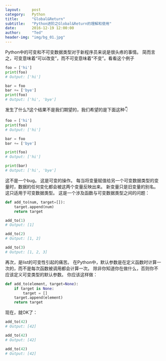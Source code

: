 ```yaml
---
layout:     post
category:   Python
title:      "Global&Return"
subtitle:   "Python进阶之Global&Return的理解和使用"
date:       2016-12-19 12:00:00
author:     "Ted"
header-img: "img/bg_01.jpg"
---
```


Python中的可变和不可变数据类型对于新程序员来说是很头疼的事情。 简而言之，可变意味着“可以改变”，而不可变意味着“不变”。看看这个例子

```python
foo = ['hi']
print(foo)
# Output: ['hi']

bar = foo
bar += ['bye']
print(foo)
# Output: ['hi', 'bye']
```

发生了什么?这个结果不是我们期望的，我们希望的是下面这种👇

```python
foo = ['hi']
print(foo)
# Output: ['hi']

bar = foo
bar += ['bye']

print(foo)
# Output: ['hi']

print(bar)
# Output: ['hi', 'bye']
```

这不是一个bug。 这是可变的操作。 每当将变量赋值给另一个可变数据类型的变量时，数据的任何变化都会被这两个变量反映出来。 新变量只是旧变量的别名。 这只适用于可变数据类型。 这是一个涉及函数与可变数据类型之间的问题：

```python
def add_to(num, target=[]):
    target.append(num)
    return target

add_to(1)
# Output: [1]

add_to(2)
# Output: [1, 2]

add_to(3)
# Output: [1, 2, 3]
```

再次，是list的可变性引起的痛苦。 在Python中，默认参数是在定义函数时计算一次的，而不是每次函数被调用都会计算一次。 除非你知道你在做什么，否则你不应该定义可变类型的默认参数。 你应该这样做：

```python
def add_to(element, target=None):
    if target is None:
        target = []
    target.append(element)
    return target
```

现在，就OK了：

```python
add_to(42)
# Output: [42]

add_to(42)
# Output: [42]

add_to(42)
# Output: [42]
```

